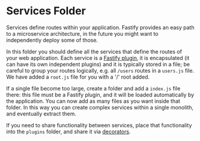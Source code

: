 # Services Folder

Services define routes within your application. Fastify provides an easy path to a microservice architecture, in the future you might want to independently deploy some of those.

In this folder you should define all the services that define the routes of your web application.
Each service is a [Fastify plugin](https://www.fastify.io/docs/latest/Plugins/), it is encapsulated (it can have its own independent plugins) and it is typically stored in a file; be careful to group your routes logically,
e.g. all `/users` routes in a `users.js` file. We have added
a `root.js` file for you with a '/' root added.

If a single file become too large, create a folder and add a `index.js` file there: this file must be a Fastify plugin, and it will be loaded automatically by the application. You can now add as many files as you want inside that folder.
In this way you can create complex services within a single monolith, and eventually extract them.

If you need to share functionality between services, place that functionality into the `plugins` folder, and share it via [decorators](https://www.fastify.io/docs/latest/Decorators/).

